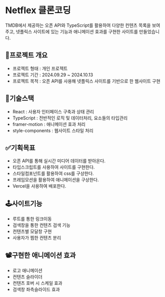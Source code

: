 # Netflex 클론코딩
TMDB에서 제공하는 오픈 API와 TypeScript를 활용하여 다양한 컨텐츠 목록을 보여주고, 넷플릭스 사이트에 있는 기능과 애니메이션 효과를 구현한 사이트를 만들었습니다.

## 🌟프로젝트 개요
- 프로젝트 형태 : 개인 프로젝트
- 프로젝트 기간 : 2024.09.29 ~ 2024.10.13
- 프로젝트 목적 : 오픈 API를 사용해 넷플릭스 사이트를 기반으로 한 웹사이트 구현

## 🔨기술스택
- React : 사용자 인터페이스 구축과 상태 관리
- TypeScript : 전반적인 로직 및 데이터처리, 요소들의 타입관리
- framer-motion : 애니메이션 효과 처리
- style-components : 웹사이트 스타일 처리

## ✅기획목표
- 오픈 API를 통해 실시간 미디어 데이터를 받아온다.
- 타입스크립트를 사용하여 사이트를 구현한다.
- 스타일컴포넌트를 활용하여 css를 구상한다.
- 프레임모션을 활용하여 애니메이션을 구상한다.
- Vercel을 사용하여 배포한다.

## 🕹️사이트기능
- 루트를 통한 링크이동
- 검색창을 통한 컨텐츠 검색 기능
- 컨텐츠별 모달창 구현
- 사용자가 찜한 컨텐츠 분리

## 📽️구현한 애니메이션 효과
- 로고 애니메이션
- 컨텐츠 슬라이더
- 컨텐츠 호버 시 스케일 효과
- 검색창 좌측슬라이드 효과
